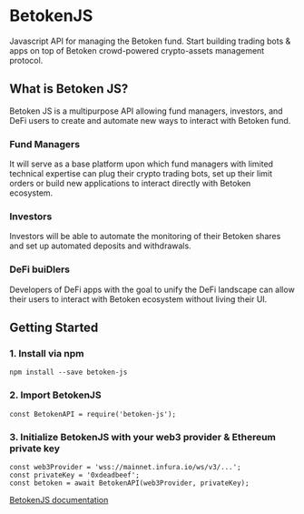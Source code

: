 # BetokenJS

Javascript API for managing the Betoken fund. Start building trading bots & apps on top of Betoken crowd-powered crypto-assets management protocol.

## What is Betoken JS?
Betoken JS is a multipurpose API allowing fund managers, investors, and DeFi users to create and automate new ways to interact with Betoken fund.

### Fund Managers
It will serve as a base platform upon which fund managers with limited technical expertise can plug their crypto trading bots, set up their limit orders or build new applications to interact directly with Betoken ecosystem.

### Investors
Investors will be able to automate the monitoring of their Betoken shares and set up automated deposits and withdrawals.

### DeFi buiDlers
Developers of DeFi apps with the goal to unify the DeFi landscape can allow their users to interact with Betoken ecosystem without living their UI.

## Getting Started

### 1. Install via npm
```
npm install --save betoken-js
```

### 2. Import BetokenJS
```
const BetokenAPI = require('betoken-js');
```

### 3. Initialize BetokenJS with your web3 provider & Ethereum private key
```
const web3Provider = 'wss://mainnet.infura.io/ws/v3/...';
const privateKey = '0xdeadbeef';
const betoken = await BetokenAPI(web3Provider, privateKey);
```
[BetokenJS documentation](https://betoken.fund/betoken-js-docs/)
